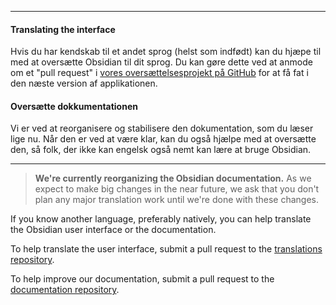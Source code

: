 
---
#### Translating the interface

Hvis du har kendskab til et andet sprog (helst som indfødt) kan du hjæpe til med at oversætte Obsidian til dit sprog. Du kan gøre dette ved at anmode om et "pull request" i [vores oversættelsesprojekt på GitHub](https://github.com/obsidianmd/obsidian-translations) for at få fat i den næste version af applikationen.

#### Oversætte dokkumentationen

Vi er ved at reorganisere og stabilisere den dokumentation, som du læser lige nu. Når den er ved at være klar, kan du også hjælpe med at oversætte den, så folk, der ikke kan engelsk også nemt kan lære at bruge Obsidian.

---
> **We're currently reorganizing the Obsidian documentation.** As we expect to make big changes in the near future, we ask that you don't plan any major translation work until we're done with these changes.

If you know another language, preferably natively, you can help translate the Obsidian user interface or the documentation.

To help translate the user interface, submit a pull request to the [translations repository](https://github.com/obsidianmd/obsidian-translations).

To help improve our documentation, submit a pull request to the [documentation repository](https://github.com/obsidianmd/obsidian-docs).
